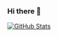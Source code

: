 ### Hi there 👋


[![GitHub Stats](https://github-readme-stats.vercel.app/api?username=danieladev)](https://github.com/danieladev/github-readme-stats)
